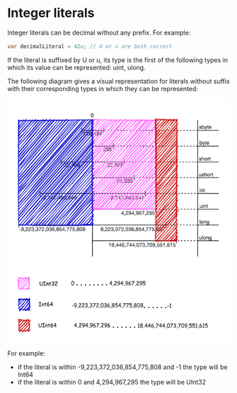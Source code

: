 # Integer literals

Integer literals can be decimal without any prefix. For example:
```c#
var decimalLiteral = 42u; // U or u are both correct 
```
If the literal is suffixed by U or u, its type is the first of the following types in which its value can be represented: uint, ulong.

The following diagram gives a visual representation for literals without suffix with their corresponding types in which they can be represented:

![Integer literal](https://github.com/Hunor85/C-sharp/blob/master/001-Types/001-Integral%20numerci%20types/005-integer_literal/docs/inetger%20literal.png)

For example:
- if the literal is within -9,223,372,036,854,775,808 and -1 the type will be Int64
- if the literal is within 0 and 4,294,967,295 the type will be UInt32
